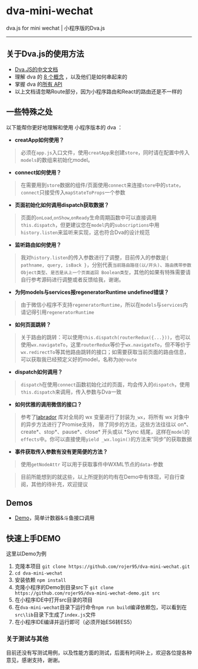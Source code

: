# dva-mini-wechat
dva.js for mini wechat |  小程序版的Dva.js

---
## 关于Dva.js的使用方法

* [Dva.JS的中文文档](https://github.com/dvajs/dva/blob/master/README_zh-CN.md)
* 理解 dva 的 [8 个概念](https://github.com/dvajs/dva/blob/master/docs/Concepts_zh-CN.md) ，以及他们是如何串起来的
* 掌握 dva 的[所有 API](https://github.com/dvajs/dva/blob/master/docs/API_zh-CN.md)
* 以上文档请忽略Route部分，因为小程序路由和React的路由还是不一样的

## 一些特殊之处

以下能帮你更好地理解和使用 小程序版本的 dva ：

* **creatApp如何使用？** 
> 必须在`app.js`入口文件，使用`creatApp`来创建`store`，同时请在配置中传入`models`的数组来初始化model。
* **connect如何使用？** 
> 在需要用到`store`数据的组件/页面使用`connect`来连接`store`中的`state`，`connect`只接受传入`mapStateToProps`一个参数
* **页面初始化如何调用dispatch获取数据？** 
> 页面的`onLoad`,`onShow`,`onReady`生命周期函数中可以直接调用`this.dispatch`，但更建议您在`model`内的`subscriptions`中用`history.listen`来监听来实现，这也符合Dva的设计规范
* **监听路由如何使用？** 
> 我对`history.listen`的传入参数进行了调整，目前传入的参数是`{ pathname, query, isBack }`，分别代表`当前路由路径(以/开头)`、`路由携带参数 Object类型`、`是否是从上一个页面返回 Boolean类型`，其他的如果有特殊需要请自行参考源码进行调整或者反馈给我，谢谢。
* **为何models与services报regeneratorRuntime undefined错误？** 
> 由于微信小程序不支持`regeneratorRuntime`，所以在`models`与`services`内请记得引用`regeneratorRuntime`
* **如何页面跳转？** 
> 关于路由的跳转：可以使用`this.dispatch(routerRedux({...}))`，也可以使用`wx.navigateTo`，这里`routerRedux`等价于`wx.navigateTo`，但不等价于`wx.redirectTo`等其他路由跳转的接口；如需要获取当前页面的路由信息，可以获取我已经预定义好的model，名称为`@@route`
* **dispatch如何调用？** 
> `dispatch`在使用`connect`函数初始化过的页面，均会传入的`dispatch`，使用`this.dispatch`来调用，传入参数与Dva一致
* **如何优雅的调用微信的接口？** 
> 参考了[labrador](https://github.com/maichong/labrador) 库对全局的 wx 变量进行了封装为`_wx`，将所有 wx 对象中的异步方法进行了Promise支持， 除了同步的方法，这些方法往往以 on*、create*、stop*、pause*、close* 开头或以 *Sync 结尾，这样在`model`的`effects`中。你可以直接使用`yield _wx.login()`的方法来“同步”的获取数据
* **事件获取传入参数有没有更简便的方法？** 
> 使用`getNodeAttr` 可以用于获取事件中WXML节点的`data-`参数


> 目前所能想到的就这些，以上所提到的均有在Demo中有体现，可自行查阅，其他的待补充，欢迎提议



## Demos

* [Demo](https://github.com/rojer95/dva-mini-wechat-demo)，简单计数器&斗鱼接口调用


## 快速上手DEMO

这里以Demo为例

1. 克隆本项目 `git clone https://github.com/rojer95/dva-mini-wechat.git`
2. `cd dva-mini-wechat`
3. 安装依赖 `npm install`
4. 克隆小程序的Demo到目录src下 `git clone https://github.com/rojer95/dva-mini-wechat-demo.git src`
5. 在小程序IDE中打开src目录的项目
6. 在`dva-mini-wechat`目录下运行命令`npm run build`编译依赖包，可以看到在`src\lib`目录下生成了`index.js`文件
7. 在小程序IDE编译并运行即可（必须开始ES6转ES5）
 

### 关于测试与其他
目前还没有写测试用例，以及性能方面的测试，后面有时间补上，欢迎各位提各种意见，感谢支持，谢谢。
